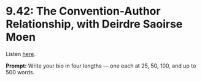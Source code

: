 # 9.42: The Convention-Author Relationship, with Deirdre Saoirse Moen 

Listen [here](http://www.writingexcuses.com/2014/10/12/writing-excuses-9-42-the-convention-author-relationship-with-deirdre-saoirse-moen/). 

**Prompt:** Write your bio in four lengths — one each at 25, 50, 100, and up to 500 words.